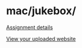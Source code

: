 # mac/jukebox/

[Assignment details](/homework/jukebox)

[View your uploaded website](https://mpaulweeks.github.io/cfc2018/students/mac/jukebox/)
